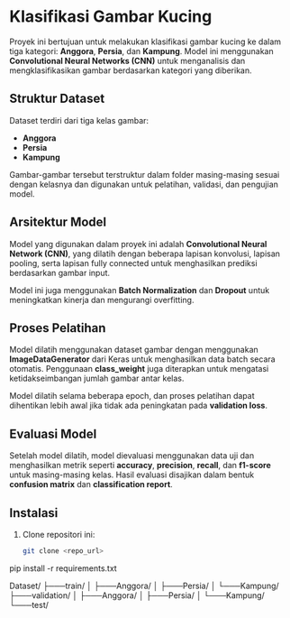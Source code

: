 # Klasifikasi Gambar Kucing

Proyek ini bertujuan untuk melakukan klasifikasi gambar kucing ke dalam tiga kategori: **Anggora**, **Persia**, dan **Kampung**. Model ini menggunakan **Convolutional Neural Networks (CNN)** untuk menganalisis dan mengklasifikasikan gambar berdasarkan kategori yang diberikan.

## Struktur Dataset

Dataset terdiri dari tiga kelas gambar:
- **Anggora**
- **Persia**
- **Kampung**

Gambar-gambar tersebut terstruktur dalam folder masing-masing sesuai dengan kelasnya dan digunakan untuk pelatihan, validasi, dan pengujian model.

## Arsitektur Model

Model yang digunakan dalam proyek ini adalah **Convolutional Neural Network (CNN)**, yang dilatih dengan beberapa lapisan konvolusi, lapisan pooling, serta lapisan fully connected untuk menghasilkan prediksi berdasarkan gambar input.

Model ini juga menggunakan **Batch Normalization** dan **Dropout** untuk meningkatkan kinerja dan mengurangi overfitting.

## Proses Pelatihan

Model dilatih menggunakan dataset gambar dengan menggunakan **ImageDataGenerator** dari Keras untuk menghasilkan data batch secara otomatis. Penggunaan **class_weight** juga diterapkan untuk mengatasi ketidakseimbangan jumlah gambar antar kelas.

Model dilatih selama beberapa epoch, dan proses pelatihan dapat dihentikan lebih awal jika tidak ada peningkatan pada **validation loss**.

## Evaluasi Model

Setelah model dilatih, model dievaluasi menggunakan data uji dan menghasilkan metrik seperti **accuracy**, **precision**, **recall**, dan **f1-score** untuk masing-masing kelas. Hasil evaluasi disajikan dalam bentuk **confusion matrix** dan **classification report**.

## Instalasi

1. Clone repositori ini:
   ```bash
   git clone <repo_url>
pip install -r requirements.txt

Dataset/
├───train/
│   ├───Anggora/
│   ├───Persia/
│   └───Kampung/
├───validation/
│   ├───Anggora/
│   ├───Persia/
│   └───Kampung/
└───test/
```

